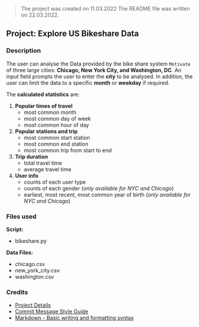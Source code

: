 >The project was created on 11.03.2022
>The README file was written on 22.03.2022.

## Project: Explore US Bikeshare Data

### Description
The user can analyse the Data provided by the bike share system `Motivate` of three large cities: **Chicago, New York City, and Washington, DC**. An input field prompts the user to enter the **city** to be analysed.
In addition, the user can limit the data to a specific **month** or **weekday** if required.

The **calculated statistics** are:
1. **Popular times of travel**
    - most common month
    - most common day of week
    - most common hour of day
2. **Popular stations and trip**
    - most common start station
    - most common end station
    - most common trip from start to end
3. **Trip duration**
    - total travel time
    - average travel time
4. **User info**
    - counts of each user type
    - counts of each gender (_only available for NYC and Chicago_)
    - earliest, most recent, most common year of birth (_only available for NYC and Chicago_)

### Files used
**Script:**
- bikeshare.py

**Data Files:**
- chicago.csv
- new_york_city.csv
- washington.csv

### Credits
- [Project Details](https://classroom.udacity.com/nanodegrees/nd104/parts/cd0024/modules/1e4392d9-c759-42d1-8204-aaed736ae199/lessons/ls1727/concepts/13e9716e-5c9f-4fc8-af94-8b79cc9c15b4)
- [Commit Message Style Guide](https://udacity.github.io/git-styleguide/)
- [Markdown - Basic writing and formatting syntax](https://docs.github.com/en/get-started/writing-on-github/getting-started-with-writing-and-formatting-on-github/basic-writing-and-formatting-syntax)
